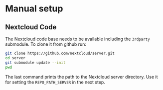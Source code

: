 # Manual setup

## Nextcloud Code

The Nextcloud code base needs to be available including the `3rdparty` submodule. To clone it from github run:

```bash
git clone https://github.com/nextcloud/server.git
cd server
git submodule update --init
pwd
```

The last command prints the path to the Nextcloud server directory.
Use it for setting the `REPO_PATH_SERVER` in the next step.